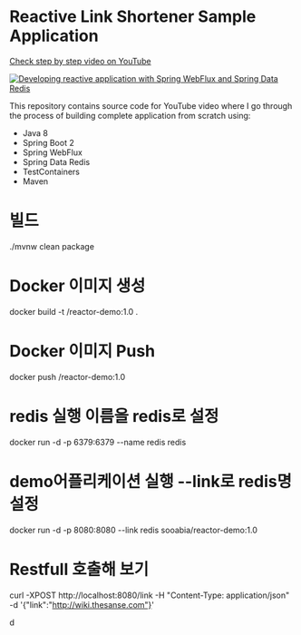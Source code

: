 # Reactive Link Shortener Sample Application

[Check step by step video on YouTube](https://www.youtube.com/watch?v=J9jQoFiP41A)

[![Developing reactive application with Spring WebFlux and Spring Data Redis](https://img.youtube.com/vi/KrxXdnCxiFg/0.jpg)](https://www.youtube.com/watch?v=KrxXdnCxiFg)

This repository contains source code for YouTube video where I go through the process of building complete application
from scratch using:

- Java 8
- Spring Boot 2
- Spring WebFlux
- Spring Data Redis
- TestContainers
- Maven


# 빌드
./mvnw clean package

# Docker 이미지 생성
docker build -t <dockerId>/reactor-demo:1.0 .

# Docker 이미지 Push
docker push <dockerId>/reactor-demo:1.0

# redis 실행 이름을 redis로 설정
docker run -d -p 6379:6379 --name redis redis

# demo어플리케이션 실행 --link로 redis명 설정
docker run -d -p 8080:8080 --link redis sooabia/reactor-demo:1.0

# Restfull 호출해 보기
curl -XPOST http://localhost:8080/link -H "Content-Type: application/json" -d '{"link":"http://wiki.thesanse.com"}'

d

